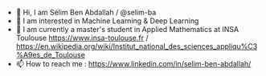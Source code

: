 - 👋 Hi, I am Sélim Ben Abdallah / @selim-ba 
- 👀 I am interested in Machine Learning & Deep Learning
- 🌱 I am currently a master's student in Applied Mathematics at INSA Toulouse https://www.insa-toulouse.fr / https://en.wikipedia.org/wiki/Institut_national_des_sciences_appliqu%C3%A9es_de_Toulouse
- 📫 How to reach me : https://www.linkedin.com/in/selim-ben-abdallah/ 

